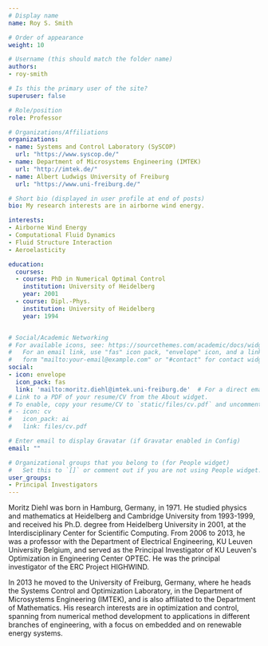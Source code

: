 ```yaml
---
# Display name
name: Roy S. Smith

# Order of appearance
weight: 10

# Username (this should match the folder name)
authors:
- roy-smith

# Is this the primary user of the site?
superuser: false

# Role/position
role: Professor

# Organizations/Affiliations
organizations:
- name: Systems and Control Laboratory (SySCOP)
  url: "https://www.syscop.de/"
- name: Department of Microsystems Engineering (IMTEK)
  url: "http://imtek.de/"
- name: Albert Ludwigs University of Freiburg
  url: "https://www.uni-freiburg.de/"

# Short bio (displayed in user profile at end of posts)
bio: My research interests are in airborne wind energy.

interests:
- Airborne Wind Energy
- Computational Fluid Dynamics
- Fluid Structure Interaction
- Aeroelasticity

education:
  courses:
  - course: PhD in Numerical Optimal Control
    institution: University of Heidelberg
    year: 2001
  - course: Dipl.-Phys.
    institution: University of Heidelberg
    year: 1994


# Social/Academic Networking
# For available icons, see: https://sourcethemes.com/academic/docs/widgets/#icons
#   For an email link, use "fas" icon pack, "envelope" icon, and a link in the
#   form "mailto:your-email@example.com" or "#contact" for contact widget.
social:
- icon: envelope
  icon_pack: fas
  link: 'mailto:moritz.diehl@imtek.uni-freiburg.de'  # For a direct email link, use "mailto:test@example.org".
# Link to a PDF of your resume/CV from the About widget.
# To enable, copy your resume/CV to `static/files/cv.pdf` and uncomment the lines below.  
# - icon: cv
#   icon_pack: ai
#   link: files/cv.pdf

# Enter email to display Gravatar (if Gravatar enabled in Config)
email: ""

# Organizational groups that you belong to (for People widget)
#   Set this to `[]` or comment out if you are not using People widget.  
user_groups:
- Principal Investigators
---
```


Moritz Diehl was born in Hamburg, Germany, in 1971. He studied physics and mathematics at Heidelberg and Cambridge University from 1993-1999, and received his Ph.D. degree from Heidelberg University in 2001, at the Interdisciplinary Center for Scientific Computing. From 2006 to 2013, he was a professor with the Department of Electrical Engineering, KU Leuven University Belgium, and served as the Principal Investigator of KU Leuven's Optimization in Engineering Center OPTEC. He was the principal investigator of the ERC Project HIGHWIND.

In 2013 he moved to the University of Freiburg, Germany, where he heads the Systems Control and Optimization Laboratory, in the Department of Microsystems Engineering (IMTEK), and is also affiliated to the Department of Mathematics. His research interests are in optimization and control,  spanning from numerical method  development to applications in different branches of engineering, with a focus on embedded and on renewable energy systems.
